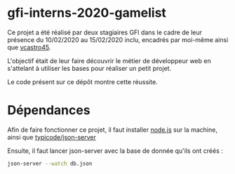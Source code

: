 gfi-interns-2020-gamelist
===

Ce projet a été réalisé par deux stagiaires GFI dans le cadre de leur présence du 10/02/2020 au 15/02/2020 inclu, encadrés par moi-même ainsi que [vcastro45](https://github.com/vcastro45).

L'objectif était de leur faire découvrir le métier de développeur web en s'attelant à utiliser les bases pour réaliser un petit projet.

Le code présent sur ce dépôt montre cette réussite.

# Dépendances

Afin de faire fonctionner ce projet, il faut installer [node.js](https://nodejs.org/fr/) sur la machine, ainsi que [typicode/json-server](https://github.com/typicode/json-server)

Ensuite, il faut lancer json-server avec la base de donnée qu'ils ont créés : 
```bash
json-server --watch db.json
```  
